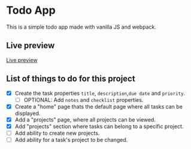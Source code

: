 # Todo App 

This is a simple todo app made with vanilla JS and webpack. 

## Live preview

[Live preview](https://newredroses.github.io/Todo-List/dist)

## List of things to do for this project
- [x] Create the task properties  `title`, `description`,`due date` and `priority`. 
  - [ ] OPTIONAL: Add `notes` and `checklist` properties. 
- [x] Create a "home" page thats the default page where all tasks can be displayed. 
- [x] Add a "projects" page, where all projects can be viewed. 
- [x] Add "projects" section where tasks can belong to a specific project. 
- [ ] Add ability to create new projects.
- [ ] Add ability for a task's project to be changed. 